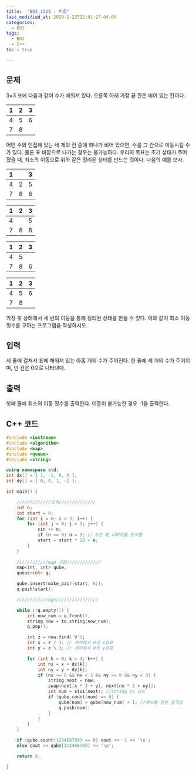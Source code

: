 ```yaml
---
title:  "BOJ_1525 : 퍼즐"
last_modified_at: 2020-1-23T23:01:17-04:00
categories: 
  - BOJ
tags:
  - BOJ
  - C++
toc : true

---
```



## 문제

3×3 표에 다음과 같이 수가 채워져 있다. 오른쪽 아래 가장 끝 칸은 비어 있는 칸이다.

| 1 | 2 |3  |
|--|--|--|
| 4 |5 |6 |
|7|8| |

어떤 수와 인접해 있는 네 개의 칸 중에 하나가 비어 있으면, 수를 그 칸으로 이동시킬 수가 있다. 물론 표 바깥으로 나가는 경우는 불가능하다. 우리의 목표는 초기 상태가 주어졌을 때, 최소의 이동으로 위와 같은 정리된 상태를 만드는 것이다. 다음의 예를 보자.

| 1 |  |3  |
|--|--|--|
| 4 |2  |5 |
|7|8|6|

| 1 |  2|3  |
|--|--|--|
| 4 |  |5 |
|7|8|6|

| 1 |  2|3  |
|--|--|--|
| 4 | 5 | |
|7|8|6|


| 1 |  2|3  |
|--|--|--|
| 4 | 5 | 6|
|7|8| |

가장 윗 상태에서 세 번의 이동을 통해 정리된 상태를 만들 수 있다. 이와 같이 최소 이동 횟수를 구하는 프로그램을 작성하시오.


## 입력

세 줄에 걸쳐서 표에 채워져 있는 아홉 개의 수가 주어진다. 한 줄에 세 개의 수가 주어지며, 빈 칸은 0으로 나타낸다.

## 출력

첫째 줄에 최소의 이동 횟수를 출력한다. 이동이 불가능한 경우 -1을 출력한다.



## C++ 코드
```c++
#include <iostream>
#include <algorithm>
#include <map>
#include <queue>
#include <string>

using namespace std;
int dx[] = { 1, -1, 0, 0 };
int dy[] = { 0, 0, 1, -1 };

int main() {

	/////////////입력//////////////
	int n;
	int start = 0;
	for (int i = 0; i < 3; i++) {
		for (int j = 0; j < 3; j++) {
			cin >> n;
			if (n == 0) n = 9; // 0은 몫,나머지를 못구함
			start = start * 10 + n;
		}
	}
	
	////////////map 구현/////////////
	map<int, int> qube;
	queue<int> q;

	qube.insert(make_pair(start, 0));
	q.push(start);

	////////////bgs////////////////

	while (!q.empty()) {
		int now_num = q.front();
		string now = to_string(now_num);
		q.pop();

		int z = now.find('9');
		int x = z / 3; // 큐브에서 0의 x좌표
		int y = z % 3; // 큐브에서 0의 y좌표

		for (int k = 0; k < 4; k++) {
			int nx = x + dx[k];
			int ny = y + dy[k];
			if (nx >= 0 && nx < 3 && ny >= 0 && ny < 3) {
				string next = now;
				swap(next[x * 3 + y], next[nx * 3 + ny]);
				int num = stoi(next); //string to int
				if (qube.count(num) == 0) { 
					qube[num] = qube[now_num] + 1; //큐브를 한번 움직임
					q.push(num);
				}
			}
		}
	}

	if (qube.count(123456789) == 0) cout << -1 << '\n';
	else cout << qube[123456789] << '\n';

	return 0;

}
```

